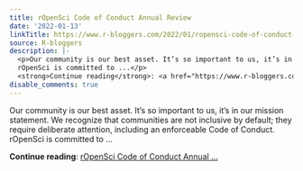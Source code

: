 ```yaml
---
title: rOpenSci Code of Conduct Annual Review
date: '2022-01-13'
linkTitle: https://www.r-bloggers.com/2022/01/ropensci-code-of-conduct-annual-review-3/
source: R-bloggers
description: |-
  <p>Our community is our best asset. It’s so important to us, it’s in our mission statement. We recognize that communities are not inclusive by default; they require deliberate attention, including an enforceable Code of Conduct.<br />
  rOpenSci is committed to ...</p>
  <strong>Continue reading</strong>: <a href="https://www.r-bloggers.com/2022/01/ropensci-code-of-conduct-annual-review-3/">rOpenSci Code of Conduct Annual ...
disable_comments: true
---
```

<p>Our community is our best asset. It’s so important to us, it’s in our mission statement. We recognize that communities are not inclusive by default; they require deliberate attention, including an enforceable Code of Conduct.<br />
rOpenSci is committed to ...</p>
<strong>Continue reading</strong>: <a href="https://www.r-bloggers.com/2022/01/ropensci-code-of-conduct-annual-review-3/">rOpenSci Code of Conduct Annual ...